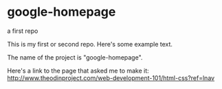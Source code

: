 # google-homepage
a first repo

This is my first or second repo. Here's some example text.

The name of the project is "google-homepage".

Here's a link to the page that asked me to make it:
http://www.theodinproject.com/web-development-101/html-css?ref=lnav
